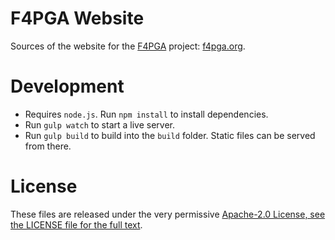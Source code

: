 # F4PGA Website

Sources of the website for the [F4PGA](https://github.com/chipsalliance/f4pga) project: [f4pga.org](https://f4pga.org/).

# Development

* Requires `node.js`. Run `npm install` to install dependencies.
* Run `gulp watch` to start a live server.
* Run `gulp build` to build into the `build` folder. Static files can be served from there.

# License

These files are released under the very permissive [Apache-2.0 License, see the LICENSE file for the full text](LICENSE).

